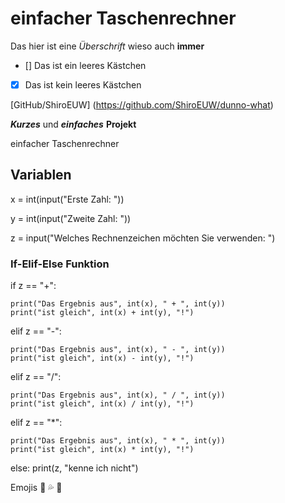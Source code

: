 # einfacher Taschenrechner
Das hier ist eine _Überschrift_ wieso auch **immer**

- [] Das ist ein leeres Kästchen
- [x] Das ist kein leeres Kästchen

[GitHub/ShiroEUW] (https://github.com/ShiroEUW/dunno-what)

***Kurzes*** und ***einfaches*** **Projekt**

einfacher Taschenrechner 

## Variablen

x = int(input("Erste Zahl: "))

y = int(input("Zweite Zahl: "))

z = input("Welches Rechnenzeichen möchten Sie verwenden: ")

### If-Elif-Else Funktion

if z == "+":
    
    print("Das Ergebnis aus", int(x), " + ", int(y))
    print("ist gleich", int(x) + int(y), "!")
    
elif z == "-":
    
    print("Das Ergebnis aus", int(x), " - ", int(y))
    print("ist gleich", int(x) - int(y), "!")
    
    
elif z == "/":
    
    print("Das Ergebnis aus", int(x), " / ", int(y))
    print("ist gleich", int(x) / int(y), "!")
    
elif z == "*":
    
    print("Das Ergebnis aus", int(x), " * ", int(y))
    print("ist gleich", int(x) * int(y), "!")
    
else:
    print(z, "kenne ich nicht")

Emojis :facepunch: :sweat_drops: :horse:
